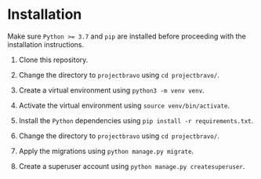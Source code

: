 # Installation

Make sure `Python >= 3.7` and `pip` are installed before proceeding with the installation instructions.

1. Clone this repository.

2. Change the directory to `projectbravo` using `cd projectbravo/`.

3. Create a virtual environment using `python3 -m venv venv`.

4. Activate the virtual environment using `source venv/bin/activate`.

5. Install the `Python` dependencies using `pip install -r requirements.txt`.

6. Change the directory to `projectbravo` using `cd projectbravo/`.

7. Apply the migrations using `python manage.py migrate`.

8. Create a superuser account using `python manage.py createsuperuser`.